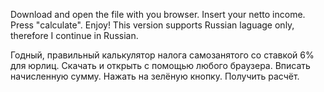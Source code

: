 Download and open the file with you browser. Insert your netto income. Press "calculate". Enjoy!
This version supports Russian laguage only, therefore I continue in Russian.

Годный, правильный калькулятор налога самозанятого со ставкой 6% для юрлиц. 
Скачать и открыть с помощью любого браузера. 
Вписать начисленную сумму.
Нажать на зелёную кнопку.
Получить расчёт.


